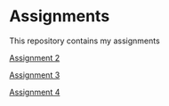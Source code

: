 # Assignments
This repository contains my assignments

[Assignment 2](https://github.com/gionni3003/Assignments/blob/master/assignment2%20(2).ipynb) 
 
[Assignment 3](https://github.com/gionni3003/Assignments/blob/master/assignment3%20(1).ipynb)

[Assignment 4](https://github.com/gionni3003/Assignments/blob/master/assignment4.ipynb)
